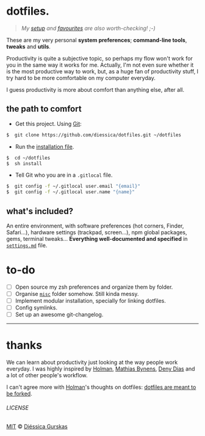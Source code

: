 # dotfiles.
> *My [setup](https://github.com/diessica/setup) and [favourites](https://github.com/diessica/favourites) are also worth-checking! ;-)*

These are my very personal **system preferences**; **command-line tools**, **tweaks** and **utils**.

Productivity is quite a subjective topic, so perhaps my flow won't work for you in the same way it works for me. Actually, I'm not even sure whether it is the most productive way to work, but, as a huge fan of productivity stuff, I try hard to be more comfortable on my computer everyday.

I guess productivity is more about comfort than anything else, after all.

## the path to comfort
- Get this project. Using [Git](http://www.git-scm.com/):
```sh
$  git clone https://github.com/diessica/dotfiles.git ~/dotfiles
```
- Run the [installation file](install).
```sh
$  cd ~/dotfiles
$  sh install
```
- Tell Git who you are in a `.gitlocal` file. 
```sh
$  git config -f ~/.gitlocal user.email "{email}"
$  git config -f ~/.gitlocal user.name "{name}"
```


## what's included?
An entire environment, with software preferences (hot corners, Finder, Safari...), hardware settings (trackpad, screen...), npm global packages, gems, terminal tweaks... **Everything well-documented and specified** in [`settings.md`](https://github.com/diessica/dotfiles/blob/master/settings.md) file.

# to-do
- [ ] Open source my zsh preferences and organize them by folder.
- [ ] Organise [`misc`](misc) folder somehow. Still kinda messy.
- [ ] Implement modular installation, specially for linking dotfiles.
- [ ] Config symlinks.
- [ ] Set up an awesome git-changelog.

---

# thanks

We can learn about productivity just looking at the way people work everyday. I was highly inspired by [Holman](https://github.com/holman), [Mathias Bynens](https://github.com/mathiasbynens/dotfiles), [Deny Dias](https://github.com/denydias/dotfiles) and a lot of other people's workflow.

I can't agree more with [Holman](https://github.com/holman)'s thoughts on dotfiles: [dotfiles are meant to be forked](http://zachholman.com/2010/08/dotfiles-are-meant-to-be-forked).

###### LICENSE

[MIT](http://diessica.mit-license.org/) © [Diéssica Gurskas](http://diessi.ca)